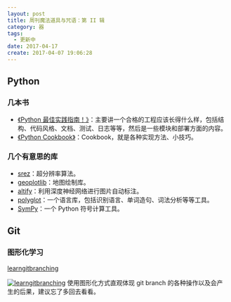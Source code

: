 ```yaml
---
layout: post
title: 周刊魔法道具与咒语：第 II 辑
category: 器
tags:
  - 更新中
date: 2017-04-17
create: 2017-04-07 19:06:28
---
```



## Python

### 几本书
* [《Python 最佳实践指南！》](http://pythonguidecn.readthedocs.io/zh/latest/)：主要讲一个合格的工程应该长得什么样，包括结构、代码风格、文档、测试、日志等等，然后是一些模块和部署方面的内容。
* [《Python Cookbook》](http://python3-cookbook.readthedocs.io/zh_CN/latest/)：Cookbook，就是各种实现方法、小技巧。

### 几个有意思的库
* [srez](https://github.com/david-gpu/srez)：超分辨率算法。
* [geoplotlib](https://github.com/andrea-cuttone/geoplotlib)：地图绘制库。
* [altify](https://github.com/ParhamP/altify)：利用深度神经网络进行图片自动标注。
* [polyglot](http://polyglot.readthedocs.io/en/latest/)：一个语言库，包括识别语言、单词造句、词法分析等等工具。
* [SymPy](http://docs.sympy.org/latest/index.htmlhttp://docs.sympy.org/latest/index.html)：一个 Python 符号计算工具。

## Git

### 图形化学习
[learngitbranching](http://learngitbranching.js.org/)

[![learngitbranching](https://ooo.0o0.ooo/2017/04/07/58e78f27476e4.png)](http://learngitbranching.js.org/)
使用图形化方式直观体现 git branch 的各种操作以及会产生的后果，建议忘了多回去看看。

